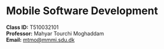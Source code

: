 # Mobile Software Development
**Class ID:** T510032101<br>
**Professor:** Mahyar Tourchi Moghaddam<br>
**Email:** mtmo@mmmi.sdu.dk
